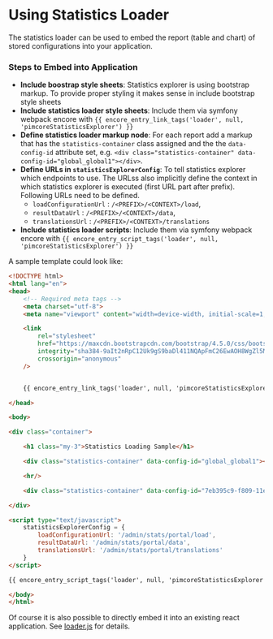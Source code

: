 # Using Statistics Loader

The statistics loader can be used to embed the report (table and chart) of stored 
configurations into your application. 
 
### Steps to Embed into Application

- **Include boostrap style sheets**: Statistics explorer is using bootstrap markup. To provide proper styling it 
  makes sense in include bootstrap style sheets
- **Include statistics loader style sheets**: Include them via symfony webpack encore with `{{ encore_entry_link_tags('loader', null, 'pimcoreStatisticsExplorer') }}`
- **Define statistics loader markup node**: For each report add a markup that has the `statistics-container` class assigned and the 
 the `data-config-id` attribute set, e.g. `<div class="statistics-container" data-config-id="global_global1"></div>`. 
- **Define URLs in `statisticsExplorerConfig`**: To tell statistics explorer which endpoints to use. The URLss 
  also implicitly define the context in which statistics explorer is executed (first URL part after prefix). Following
  URLs need to be defined. 
    - `loadConfigurationUrl` : `/<PREFIX>/<CONTEXT>/load`,
    - `resultDataUrl` : `/<PREFIX>/<CONTEXT>/data`,
    - `translationsUrl` : `/<PREFIX>/<CONTEXT>/translations`
- **Include statistics loader scripts**: Include them via symfony webpack encore with `{{ encore_entry_script_tags('loader', null, 'pimcoreStatisticsExplorer') }}`

A sample template could look like: 

```html 
<!DOCTYPE html>
<html lang="en">
<head>
    <!-- Required meta tags -->
    <meta charset="utf-8">
    <meta name="viewport" content="width=device-width, initial-scale=1, shrink-to-fit=no">

    <link
        rel="stylesheet"
        href="https://maxcdn.bootstrapcdn.com/bootstrap/4.5.0/css/bootstrap.min.css"
        integrity="sha384-9aIt2nRpC12Uk9gS9baDl411NQApFmC26EwAOH8WgZl5MYYxFfc+NcPb1dKGj7Sk"
        crossorigin="anonymous"
    />


    {{ encore_entry_link_tags('loader', null, 'pimcoreStatisticsExplorer') }}

</head>

<body>

<div class="container">

    <h1 class="my-3">Statistics Loading Sample</h1>

    <div class="statistics-container" data-config-id="global_global1"></div>

    <hr/>

    <div class="statistics-container" data-config-id="7eb395c9-f809-11ea-9e4e-005056a349c0"></div>

</div>

<script type="text/javascript">
    statisticsExplorerConfig = {
        loadConfigurationUrl: '/admin/stats/portal/load',
        resultDataUrl: '/admin/stats/portal/data',
        translationsUrl: '/admin/stats/portal/translations'
    }
</script>

{{ encore_entry_script_tags('loader', null, 'pimcoreStatisticsExplorer') }}

</body>
</html>
```

Of course it is also possible to directly embed it into an existing react application.
See [loader.js](https://github.com/pimcore/statistics-explorer/blob/master/assets/js/loader.js) for details.  



